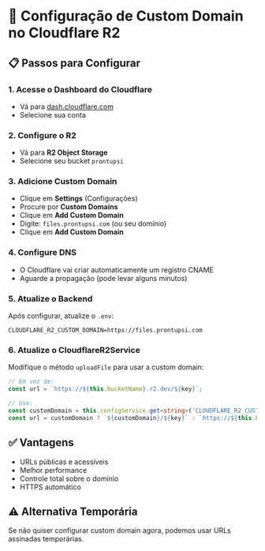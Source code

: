 # 🔧 Configuração de Custom Domain no Cloudflare R2

## 📋 Passos para Configurar

### 1. **Acesse o Dashboard do Cloudflare**
- Vá para [dash.cloudflare.com](https://dash.cloudflare.com)
- Selecione sua conta

### 2. **Configure o R2**
- Vá para **R2 Object Storage**
- Selecione seu bucket `prontupsi`

### 3. **Adicione Custom Domain**
- Clique em **Settings** (Configurações)
- Procure por **Custom Domains**
- Clique em **Add Custom Domain**
- Digite: `files.prontupsi.com` (ou seu domínio)
- Clique em **Add Custom Domain**

### 4. **Configure DNS**
- O Cloudflare vai criar automaticamente um registro CNAME
- Aguarde a propagação (pode levar alguns minutos)

### 5. **Atualize o Backend**
Após configurar, atualize o `.env`:

```env
CLOUDFLARE_R2_CUSTOM_DOMAIN=https://files.prontupsi.com
```

### 6. **Atualize o CloudflareR2Service**
Modifique o método `uploadFile` para usar a custom domain:

```typescript
// Em vez de:
const url = `https://${this.bucketName}.r2.dev/${key}`;

// Use:
const customDomain = this.configService.get<string>('CLOUDFLARE_R2_CUSTOM_DOMAIN');
const url = customDomain ? `${customDomain}/${key}` : `https://${this.bucketName}.r2.dev/${key}`;
```

## ✅ **Vantagens**
- URLs públicas e acessíveis
- Melhor performance
- Controle total sobre o domínio
- HTTPS automático

## ⚠️ **Alternativa Temporária**
Se não quiser configurar custom domain agora, podemos usar URLs assinadas temporárias.








